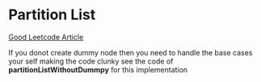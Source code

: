 # Partition List

[Good Leetcode Article](https://leetcode.com/articles/partition-list)

If you donot create dummy node then you need to handle the base cases your self making the code clunky see the code of **partitionListWithoutDummpy** for this implementation